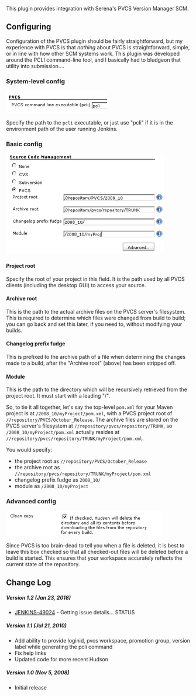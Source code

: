 This plugin provides integration with Serena's PVCS Version Manager SCM.

## Configuring

Configuration of the PVCS plugin should be fairly straightforward, but
my experience with PVCS is that *nothing* about PVCS is straightforward,
simple, or in line with how other SCM systems work. This plugin was
developed around the PCLI command-line tool, and I basically had to
bludgeon that utility into submission....

### System-level config

![](docs/images/pvcs_system_config.png)

Specify the path to the `pcli` executable, or just use "pcli" if it is
in the environment path of the user running Jenkins.

### Basic config

![](docs/images/pvcs_basic_config.png)

#### Project root

Specify the root of your project in this field. It is the path used by
all PVCS clients (including the desktop GUI) to access your source.

#### Archive root

This is the path to the actual archive files on the PVCS server's
filesystem. This is required to determine which files were changed from
build to build; you can go back and set this later, if you need to,
without modifying your builds.

#### Changelog prefix fudge

This is prefixed to the archive path of a file when determining the
changes made to a build, after the "Archive root" (above) has been
stripped off.

#### Module

This is the path to the directory which will be recursively retrieved
from the project root. It must start with a leading "/".

So, to tie it all together, let's say the top-level `pom.xml` for your
Maven project is at `/2008_10/myProject/pom.xml`, with a PVCS project
root of `//repository/PVCS/October_Release`. The archive files are
stored on the PVCS server's filesystem at
`//repository/pvcs/repository/TRUNK`, so `/2008_10/myProject/pom.xml`
actually resides at
`//repository/pvcs/repository/TRUNK/myProject/pom.xml`.

You would specify:

-   the project root as `//repository/PVCS/October_Release`
-   the archive root as
    `//repository/pvcs/repository/TRUNK/myProject/pom.xml`
-   changelog prefix fudge as `2008_10/`
-   module as `/2008_10/myProject`

### Advanced config

![](docs/images/pvcs_advanced_config.png)

Since PVCS is too brain-dead to tell you when a file is deleted, it is
best to leave this box checked so that all checked-out files will be
deleted before a build is started. This ensures that your workspace
accurately reflects the current state of the repository.

## Change Log

##### Version 1.2 (Jan 23, 2018)

-   [ JENKINS-49024](https://issues.jenkins.io/browse/JENKINS-49024) -
    Getting issue details... STATUS

##### Version 1.1 (Jul 21, 2010)

-   Add ability to provide loginid, pvcs workspace, promotion group,
    version label while generating the pcli command
-   Fix help links
-   Updated code for more recent Hudson

##### Version 1.0 (Nov 5, 2008)

-   Initial release
